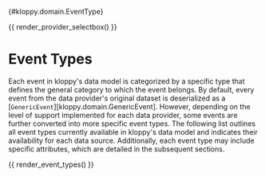 [](){#kloppy.domain.EventType}

{{ render_provider_selectbox() }}

# Event Types

Each event in kloppy's data model is categorized by a specific type that defines
the general category to which the event belongs. By default, every event from the
data provider's original dataset is deserialized as a [`GenericEvent`][kloppy.domain.GenericEvent].
However, depending on the level of support implemented for each data provider,
some events are further converted into more specific event types. The following list
outlines all event types currently available in kloppy's data model and indicates
their availability for each data source. Additionally, each event type may include
specific attributes, which are detailed in the subsequent sections.

{{ render_event_types() }}
